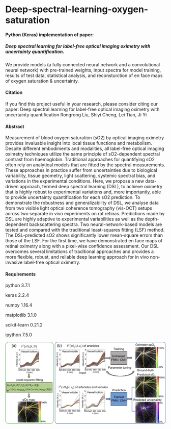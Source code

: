 # Deep-spectral-learning-oxygen-saturation

#### Python (Keras) implementation of paper: 
##### Deep	spectral	learning	for	label-free	optical	imaging	oximetry	with	uncertainty	quantification. 

We provide models (a fully connected neural network and a convolutional neural network) with pre-trained weights, input spectra for model training, results of test data, statistical analysis, and reconsturction of en face maps of oxygen saturation & uncertainty.

#### Citation
If you find this project useful in your research, please consider citing our paper:
Deep	spectral	learning	for	label-free	optical	imaging	oximetry	with	uncertainty	quantification
Rongrong	Liu, Shiyi	Cheng, Lei Tian, Ji	Yi

#### Abstract
Measurement of blood oxygen saturation (sO2) by optical imaging oximetry provides invaluable insight into local tissue functions and metabolism. Despite different embodiments and modalities, all label-free optical imaging oximetry techniques utilize the same principle of sO2-dependent spectral contrast from haemoglobin. Traditional approaches for quantifying sO2 often rely on analytical models that are fitted by the spectral measurements. These approaches in practice suffer from uncertainties due to biological variability, tissue geometry, light scattering, systemic spectral bias, and variations in the experimental conditions. Here, we propose a new data-driven approach, termed deep spectral learning (DSL), to achieve oximetry that is highly robust to experimental variations and, more importantly, able to provide uncertainty quantification for each sO2 prediction. To demonstrate the robustness and generalizability of DSL, we analyse data from two visible light optical coherence tomography (vis-OCT) setups across two separate in vivo experiments on rat retinas. Predictions made by DSL are highly adaptive to experimental variabilities as well as the depth-dependent backscattering spectra. Two neural-network-based models are tested and compared with the traditional least-squares fitting (LSF) method. The DSL-predicted sO2 shows significantly lower mean-square errors than those of the LSF. For the first time, we have demonstrated en face maps of retinal oximetry along with a pixel-wise confidence assessment. Our DSL overcomes several limitations of traditional approaches and provides a more flexible, robust, and reliable deep learning approach for in vivo non-invasive label-free optical oximetry. 

#### Requirements

python 3.7.1

keras 2.2.4

numpy 1.16.4

matplotlib 3.1.0

scikit-learn 0.21.2

ipython 7.5.0

![  ](https://github.com/yibiophotonics/Deep-spectral-learning-sO2/blob/master/Figure1.png)
